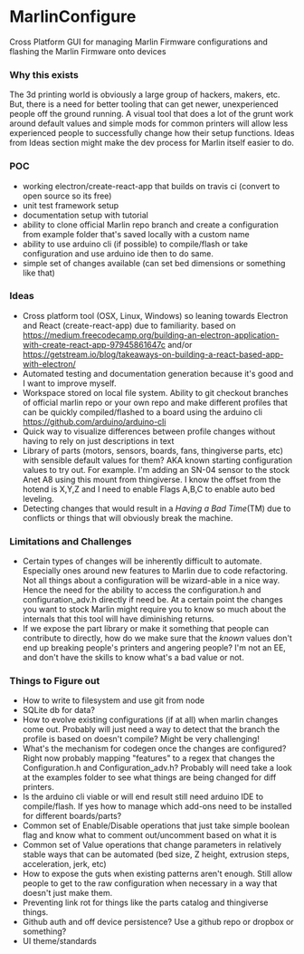 # MarlinConfigure
Cross Platform GUI for managing Marlin Firmware configurations and flashing the Marlin Firmware onto devices

### Why this exists
The 3d printing world is obviously a large group of hackers, makers, etc. But, there is a need for better tooling that can get newer, unexperienced people off the ground running. A visual tool that does a lot of the grunt work around default values and simple mods for common printers will allow less experienced people to successfully change how their setup functions. Ideas from Ideas section might make the dev process for Marlin itself easier to do.

### POC
* working electron/create-react-app that builds on travis ci (convert to open source so its free)
* unit test framework setup
* documentation setup with tutorial
* ability to clone official Marlin repo branch and create a configuration from example folder that's saved locally with a custom name
* ability to use arduino cli (if possible) to compile/flash or take configuration and use arduino ide then to do same.
* simple set of changes available (can set bed dimensions or something like that)

### Ideas
* Cross platform tool (OSX, Linux, Windows) so leaning towards Electron and React (create-react-app) due to familiarity.
based on https://medium.freecodecamp.org/building-an-electron-application-with-create-react-app-97945861647c and/or
https://getstream.io/blog/takeaways-on-building-a-react-based-app-with-electron/
* Automated testing and documentation generation because it's good and I want to improve myself.
* Workspace stored on local file system. Ability to git checkout branches of official marlin repo or your own repo and make different profiles that can be quickly compiled/flashed to a board using the arduino cli https://github.com/arduino/arduino-cli
* Quick way to visualize differences between profile changes without having to rely on just descriptions in text
* Library of parts (motors, sensors, boards, fans, thingiverse parts, etc) with sensible default values for them? AKA known starting configuration values to try out. For example. I'm adding an SN-04 sensor to the stock Anet A8 using this mount from thingiverse. I know the offset from the hotend is X,Y,Z and I need to enable Flags A,B,C to enable auto bed leveling.
* Detecting changes that would result in a *Having a Bad Time*(TM) due to conflicts or things that will obviously break the machine.


### Limitations and Challenges
* Certain types of changes will be inherently difficult to automate. Especially ones around new features to Marlin due to code refactoring. Not all things about a configuration will be wizard-able in a nice way. Hence the need for the ability to access the configuration.h and configuration_adv.h directly if need be. At a certain point the changes you want to stock Marlin might require you to know so much about the internals that this tool will have diminishing returns.
* If we expose the part library or make it something that people can contribute to directly, how do we make sure that the *known* values don't end up breaking people's printers and angering people? I'm not an EE, and don't have the skills to know what's a bad value or not.

### Things to Figure out
* How to write to filesystem and use git from node
* SQLite db for data?
* How to evolve existing configurations (if at all) when marlin changes come out. Probably will just need a way to detect that the branch the profile is based on doesn't compile? Might be very challenging!
* What's the mechanism for codegen once the changes are configured? Right now probably mapping "features" to a regex that changes the Configuration.h and Configuration_adv.h? Probably will need take a look at the examples folder to see what things are being changed for diff printers.
* Is the arduino cli viable or will end result still need arduino IDE to compile/flash. If yes how to manage which add-ons need to be installed for different boards/parts?
* Common set of Enable/Disable operations that just take simple boolean flag and know what to comment out/uncomment based on what it is
* Common set of Value operations that change parameters in relatively stable ways that can be automated (bed size, Z height, extrusion steps, acceleration, jerk, etc)
* How to expose the guts when existing patterns aren't enough. Still allow people to get to the raw configuration when necessary in a way that doesn't just make them.
* Preventing link rot for things like the parts catalog and thingiverse things.
* Github auth and off device persistence? Use a github repo or dropbox or something?
* UI theme/standards
